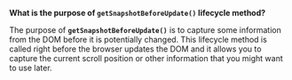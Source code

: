 **What is the purpose of `getSnapshotBeforeUpdate()` lifecycle method?**

The purpose of **`getSnapshotBeforeUpdate()`** is to capture some information from the DOM before it is potentially changed. This lifecycle method is called right before the browser updates the DOM and it allows you to capture the current scroll position or other information that you might want to use later.